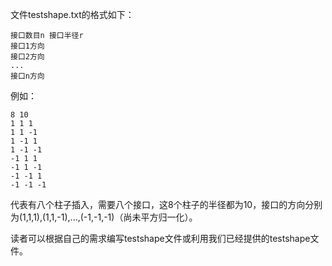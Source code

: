 文件testshape.txt的格式如下：

```
接口数目n 接口半径r
接口1方向
接口2方向
...
接口n方向
```

例如：

```
8 10
1 1 1
1 1 -1
1 -1 1
1 -1 -1
-1 1 1
-1 1 -1
-1 -1 1
-1 -1 -1
```

代表有八个柱子插入，需要八个接口，这8个柱子的半径都为10，接口的方向分别为(1,1,1),(1,1,-1),...,(-1,-1,-1)（尚未平方归一化）。

读者可以根据自己的需求编写testshape文件或利用我们已经提供的testshape文件。
